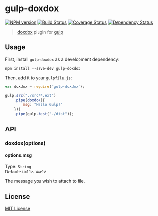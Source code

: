 # gulp-doxdox
[![NPM version][npm-image]][npm-url] [![Build Status][travis-image]][travis-url]  [![Coverage Status][coveralls-image]][coveralls-url] [![Dependency Status][depstat-image]][depstat-url]

> [doxdox][doxdox] plugin for [gulp](https://github.com/wearefractal/gulp)

## Usage

First, install `gulp-doxdox` as a development dependency:

```shell
npm install --save-dev gulp-doxdox
```

Then, add it to your `gulpfile.js`:

```javascript
var doxdox = require("gulp-doxdox");

gulp.src("./src/*.ext")
	.pipe(doxdox({
		msg: "Hello Gulp!"
	}))
	.pipe(gulp.dest("./dist"));
```

## API

### doxdox(options)

#### options.msg
Type: `String`  
Default: `Hello World`

The message you wish to attach to file.


## License

[MIT License](http://en.wikipedia.org/wiki/MIT_License)

[doxdox]: https://github.com/neogeek/doxdox/

[npm-url]: https://npmjs.org/package/gulp-doxdox
[npm-image]: https://badge.fury.io/js/gulp-doxdox.png

[travis-url]: http://travis-ci.org/simplyianm/gulp-doxdox
[travis-image]: https://secure.travis-ci.org/simplyianm/gulp-doxdox.png?branch=master

[coveralls-url]: https://coveralls.io/r/simplyianm/gulp-doxdox
[coveralls-image]: https://coveralls.io/repos/simplyianm/gulp-doxdox/badge.png

[depstat-url]: https://david-dm.org/simplyianm/gulp-doxdox
[depstat-image]: https://david-dm.org/simplyianm/gulp-doxdox.png
